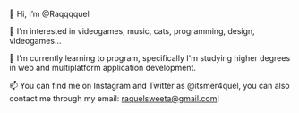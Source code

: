 👋 Hi, I’m @Raqqqquel

👀 I’m interested in videogames, music, cats, programming, design, videogames...

🌱 I’m currently learning to program, specifically I'm studying higher degrees in web and multiplatform application development. 

📫 You can find me on Instagram and Twitter as @itsmer4quel, you can also contact me through my email: raquelsweeta@gmail.com!

<!---
Raqqqquel/Raqqqquel is a ✨ special ✨ repository because its `README.md` (this file) appears on your GitHub profile.
You can click the Preview link to take a look at your changes.
--->
